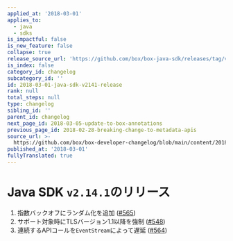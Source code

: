 ```yaml
---
applied_at: '2018-03-01'
applies_to:
  - java
  - sdks
is_impactful: false
is_new_feature: false
collapse: true
release_source_url: 'https://github.com/box/box-java-sdk/releases/tag/v2.14.1'
is_index: false
category_id: changelog
subcategory_id: ''
id: 2018-03-01-java-sdk-v2141-release
rank: null
total_steps: null
type: changelog
sibling_id: ''
parent_id: changelog
next_page_id: 2018-03-05-update-to-box-annotations
previous_page_id: 2018-02-28-breaking-change-to-metadata-apis
source_url: >-
  https://github.com/box/box-developer-changelog/blob/main/content/2018/03-01-java-sdk-v2141-release.md
published_at: '2018-03-01'
fullyTranslated: true
---
```

# Java SDK `v2.14.1`のリリース

1. 指数バックオフにランダム化を追加 ([#565](https://github.com/box/box-java-sdk/pull/565))
2. サポート対象時にTLSバージョン1.1以降を強制 ([#548](https://github.com/box/box-java-sdk/pull/548))
3. 連続するAPIコールを`EventStream`によって遅延 ([#564](https://github.com/box/box-java-sdk/pull/564))
